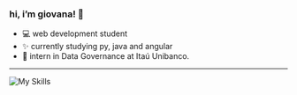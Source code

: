 
### hi, i’m giovana! 🌈

- 💻 web development student
- ✨ currently studying py, java and angular 
- 💼 intern in Data Governance at Itaú Unibanco.

<hr>

![My Skills](https://skillicons.dev/icons?i=js,py,java,spring,sql,react,angular,aws,docker,git)



